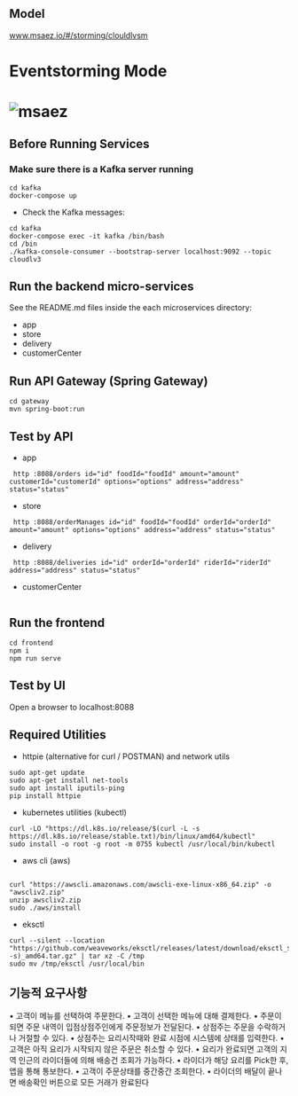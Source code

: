 # 

## Model
www.msaez.io/#/storming/clouldlvsm
# Eventstorming Mode
# ![msaez](https://github.com/yoosejun/clould-lv3/assets/51141885/c7bdaa2d-030d-4dd6-be03-91018156d597)

## Before Running Services
### Make sure there is a Kafka server running
```
cd kafka
docker-compose up
```
- Check the Kafka messages:
```
cd kafka
docker-compose exec -it kafka /bin/bash
cd /bin
./kafka-console-consumer --bootstrap-server localhost:9092 --topic cloudlv3
```

## Run the backend micro-services
See the README.md files inside the each microservices directory:

- app
- store
- delivery
- customerCenter


## Run API Gateway (Spring Gateway)
```
cd gateway
mvn spring-boot:run
```

## Test by API
- app
```
 http :8088/orders id="id" foodId="foodId" amount="amount" customerId="customerId" options="options" address="address" status="status" 
```
- store
```
 http :8088/orderManages id="id" foodId="foodId" orderId="orderId" amount="amount" options="options" address="address" status="status" 
```
- delivery
```
 http :8088/deliveries id="id" orderId="orderId" riderId="riderId" address="address" status="status" 
```
- customerCenter
```
```


## Run the frontend
```
cd frontend
npm i
npm run serve
```

## Test by UI
Open a browser to localhost:8088

## Required Utilities

- httpie (alternative for curl / POSTMAN) and network utils
```
sudo apt-get update
sudo apt-get install net-tools
sudo apt install iputils-ping
pip install httpie
```

- kubernetes utilities (kubectl)
```
curl -LO "https://dl.k8s.io/release/$(curl -L -s https://dl.k8s.io/release/stable.txt)/bin/linux/amd64/kubectl"
sudo install -o root -g root -m 0755 kubectl /usr/local/bin/kubectl
```

- aws cli (aws)
```

curl "https://awscli.amazonaws.com/awscli-exe-linux-x86_64.zip" -o "awscliv2.zip"
unzip awscliv2.zip
sudo ./aws/install
```

- eksctl 
```
curl --silent --location "https://github.com/weaveworks/eksctl/releases/latest/download/eksctl_$(uname -s)_amd64.tar.gz" | tar xz -C /tmp
sudo mv /tmp/eksctl /usr/local/bin
```

## 기능적 요구사항
• 고객이 메뉴를 선택하여 주문한다.
• 고객이 선택한 메뉴에 대해 결제한다.
• 주문이 되면 주문 내역이 입점상점주인에게 주문정보가 전달된다.
• 상점주는 주문을 수락하거나 거절할 수 있다.
• 상점주는 요리시작때와 완료 시점에 시스템에 상태를 입력한다.
• 고객은 아직 요리가 시작되지 않은 주문은 취소할 수 있다.
• 요리가 완료되면 고객의 지역 인근의 라이더들에 의해 배송건 조회가 가능하다.
• 라이더가 해당 요리를 Pick한 후, 앱을 통해 통보한다.
• 고객이 주문상태를 중간중간 조회한다.
• 라이더의 배달이 끝나면 배송확인 버튼으로 모든 거래가 완료된다
